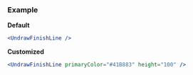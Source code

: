 ### Example

**Default**
```jsx
<UndrawFinishLine />
```

**Customized**
```jsx
<UndrawFinishLine primaryColor="#41B883" height="100" />
```
